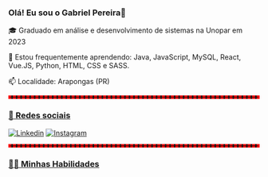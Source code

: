 ### Olá! Eu sou o Gabriel Pereira👋

🎓 Graduado em análise e desenvolvimento de sistemas na Unopar em 2023

🌱 Estou frequentemente aprendendo: Java, JavaScript, MySQL, React, Vue.JS, Python, HTML, CSS e SASS.

📫 Localidade: Arapongas (PR)

<div> 
<hr style="color: red; height: 1px; border-style: dashed;">
<h3 style= "text-decoration: underline"> 📱 Redes sociais </h3> 

[![Linkedin](https://img.shields.io/badge/LinkedIn-0077B5?style=for-the-badge&logo=linkedin&logoColor=white/)](https://www.linkedin.com/in/gabriel-pereira-42777a235/)
[![Instagram](https://img.shields.io/badge/Instagram-E4405F?style=for-the-badge&logo=instagram&logoColor=white)](https://www.instagram.com/pereira_0044/)



</div>

<div> 
<hr style="color: red; height: 1px; border-style: dashed;">
<h3 style= "text-decoration: underline"> 👩‍💻 Minhas Habilidades </h3> 


</div>




<!--
**pereira0044/pereira0044** is a ✨ _special_ ✨ repository because its `README.md` (this file) appears on your GitHub profile.

Here are some ideas to get you started:

- 🔭 I’m currently working on ...
- 🌱 I’m currently learning ...
- 👯 I’m looking to collaborate on ...
- 🤔 I’m looking for help with ...
- 💬 Ask me about ...
- 📫 How to reach me: ...
- 😄 Pronouns: ...
- ⚡ Fun fact: ...
-->
